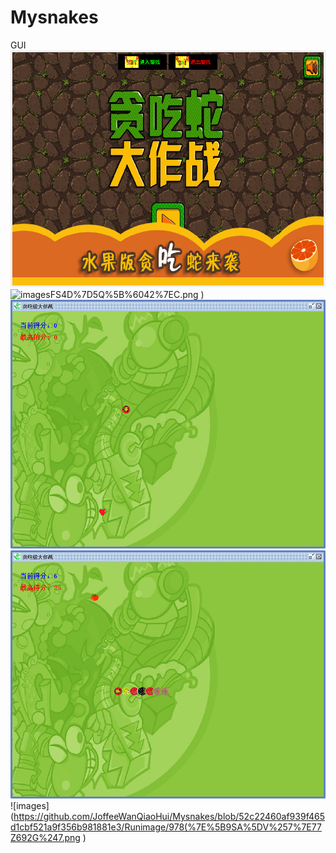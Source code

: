 # Mysnakes
GUI
![images](https://github.com/JoffeeWanQiaoHui/Mysnakes/blob/master/Runimage/Screenshot%202018_12_31%2023_30_21.png)
![images](https://github.com/JoffeeWanQiaoHui/Mysnakes/blob/52c22460af939f465d1cbf521a9f356b981881e3/Runimage/E2KG%24YXLK)FS4D%7D5Q%5B%6042%7EC.png
)
![images](https://github.com/JoffeeWanQiaoHui/Mysnakes/blob/52c22460af939f465d1cbf521a9f356b981881e3/Runimage/2018-12-31%20(5).png)
![images](https://github.com/JoffeeWanQiaoHui/Mysnakes/blob/52c22460af939f465d1cbf521a9f356b981881e3/Runimage/2018-12-31%20(3).png)
![images](https://github.com/JoffeeWanQiaoHui/Mysnakes/blob/52c22460af939f465d1cbf521a9f356b981881e3/Runimage/978(%7E%5B9SA%5DV%257%7E77Z692G%247.png
)
